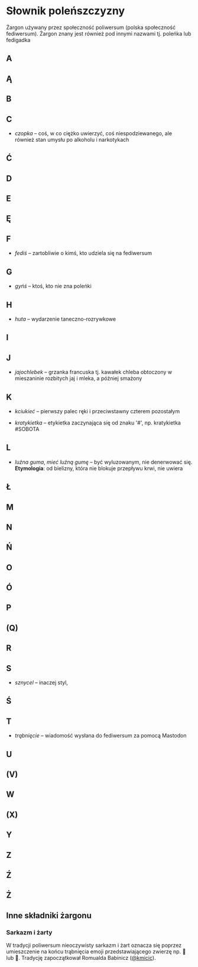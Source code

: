 # Słownik poleńszczyzny

Żargon używany przez społeczność poliwersum (polska społeczność fediwersum). Żargon znany jest również pod innymi nazwami tj. poleńka lub fedigadka


## A



## Ą



## B



## C


* *czopka* – coś, w co ciężko uwierzyć, coś niespodziewanego, ale również stan umysłu po alkoholu i narkotykach


## Ć



## D



## E



## Ę



## F

* *fediś* – zartobliwie o kimś, kto udziela się na fediwersum


## G


* *gyńś* – ktoś, kto nie zna poleńki



## H


* *huta* – wydarzenie taneczno-rozrywkowe


## I



## J


* *jajochlebek* – grzanka francuska tj. kawałek chleba obtoczony w mieszaninie rozbitych jaj i mleka, a później smażony


## K


* *kciukieć* – pierwszy palec ręki i przeciwstawny czterem pozostałym

* *kratykietka* – etykietka zaczynająca się od znaku '#', np. kratykietka #SOBOTA


## L

* *luźna guma*, *mieć luźną gumę* – być wyluzowanym, nie denerwować się. **Etymologia**: od bielizny, która nie blokuje przepływu krwi, nie uwiera

## Ł



## M



## N



## Ń



## O



## Ó



## P



## (Q)



## R



## S


* *sznycel* – inaczej styl,


## Ś


## T


* *trąbnięcie* – wiadomość wysłana do fediwersum za pomocą Mastodon


## U


## (V)


## W


## (X)


## Y


## Z


## Ź


## Ż



## Inne składniki żargonu

### Sarkazm i żarty

W tradycji poliwersum nieoczywisty sarkazm i żart oznacza się poprzez umieszczenie na końcu trąbnięcia emoji przedstawiającego zwierzę np. 🦆 lub 🐴. Tradycję zapoczątkował Romualda Babinicz ([@kmicic](https://qoto.org/@kmic)).
